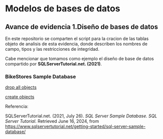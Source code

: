 # Modelos de bases de datos

## Avance de evidencia 1.Diseño de bases de datos

En este repositorio se comparten el script para la cracion de las tablas objeto de analisis de esta evidencia, donde describen los nombres de campo, tipos y las restricciones de integridad.

Cabe mencionar que tomamos como ejemplo el diseño de base de datos compartido por **SQLServerTutorial.net. (2021)**.

### BikeStores Sample Database

[drop all objects]()

[create objects]()


Referencia:

SQLServerTutorial.net. (2021, July 26). *SQL Server Sample Database. SQL Server Tutorial*. Retrieved June 16, 2024, from https://www.sqlservertutorial.net/getting-started/sql-server-sample-database/
